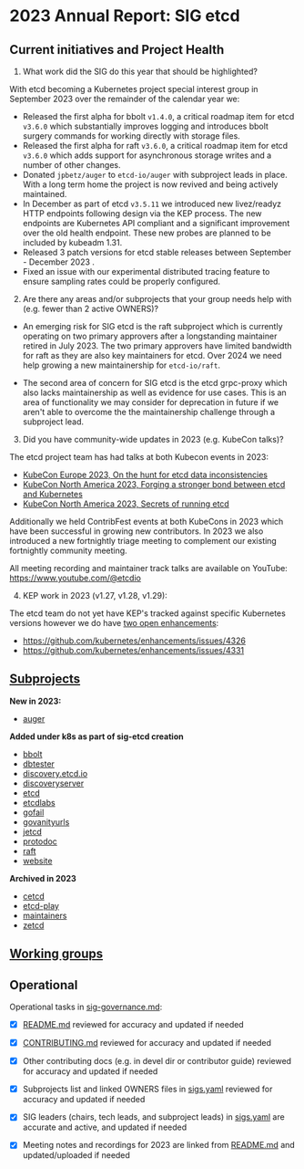 # 2023 Annual Report: SIG etcd

## Current initiatives and Project Health

1. What work did the SIG do this year that should be highlighted?

With etcd becoming a Kubernetes project special interest group in September 2023 over the remainder of the calendar year we:

- Released the first alpha for bbolt `v1.4.0`, a critical roadmap item for etcd `v3.6.0` which substantially improves logging and introduces bbolt surgery commands for working directly with storage files.
- Released the first alpha for raft `v3.6.0`, a critical roadmap item for etcd `v3.6.0` which adds support for asynchronous storage writes and a number of other changes.
- Donated `jpbetz/auger` to `etcd-io/auger` with subproject leads in place. With a long term home the project is now revived and being actively maintained.
- In December as part of etcd `v3.5.11` we introduced new livez/readyz HTTP endpoints following design via the KEP process. The new endpoints are Kubernetes API compliant and a significant improvement over the old health endpoint. These new probes are planned to be included by kubeadm 1.31.
- Released 3 patch versions for etcd stable releases between September - December 2023 .
- Fixed an issue with our experimental distributed tracing feature to ensure sampling rates could be properly configured.


2. Are there any areas and/or subprojects that your group needs help with (e.g. fewer than 2 active OWNERS)?

- An emerging risk for SIG etcd is the raft subproject which is currently operating on two primary approvers after a longstanding maintainer retired in July 2023. The two primary approvers have limited bandwidth for raft as they are also key maintainers for etcd. Over 2024 we need help growing a new maintainership for `etcd-io/raft`.

- The second area of concern for SIG etcd is the etcd grpc-proxy which also lacks maintainership as well as evidence for use cases. This is an area of functionality we may consider for deprecation in future if we aren't able to overcome the the maintainership challenge through a subproject lead.


3. Did you have community-wide updates in 2023 (e.g. KubeCon talks)?

The etcd project team has had talks at both Kubecon events in 2023:

- [KubeCon Europe 2023, On the hunt for etcd data inconsistencies](https://www.youtube.com/watch?v=IIMs0EjQZHg)
- [KubeCon North America 2023, Forging a stronger bond between etcd and Kubernetes](https://www.youtube.com/watch?v=6JYgBJAjpNQ)
- [KubeCon North America 2023, Secrets of running etcd](https://www.youtube.com/watch?v=aJVMWcVZOPQ)

Additionally we held ContribFest events at both KubeCons in 2023 which have been successful in growing new contributors. In 2023 we also introduced a new fortnightly triage meeting to complement our existing fortnightly community meeting.

All meeting recording and maintainer track talks are available on YouTube: https://www.youtube.com/@etcdio


4. KEP work in 2023 (v1.27, v1.28, v1.29):

The etcd team do not yet have KEP's tracked against specific Kubernetes versions however we do have [two open enhancements](https://github.com/kubernetes/enhancements/issues?q=is%3Aissue+etcd+label%3Asig%2Fetcd+is%3Aopen):
- https://github.com/kubernetes/enhancements/issues/4326
- https://github.com/kubernetes/enhancements/issues/4331


## [Subprojects](https://git.k8s.io/community/sig-etcd#subprojects)


**New in 2023:**
- [auger](https://github.com/etcd-io/auger)

**Added under k8s as part of sig-etcd creation**
- [bbolt](https://github.com/etcd-io/bbolt)
- [dbtester](https://github.com/etcd-io/dbtester)
- [discovery.etcd.io](https://github.com/etcd-io/discovery.etcd.io)
- [discoveryserver](https://github.com/etcd-io/discoveryserver)
- [etcd](https://github.com/etcd-io/etcd)
- [etcdlabs](https://github.com/etcd-io/etcdlabs)
- [gofail](https://github.com/etcd-io/gofail)
- [govanityurls](https://github.com/etcd-io/govanityurls)
- [jetcd](https://github.com/etcd-io/jetcd)
- [protodoc](https://github.com/etcd-io/protodoc)
- [raft](https://github.com/etcd-io/raft)
- [website](https://github.com/etcd-io/website)

**Archived in 2023**
- [cetcd](https://github.com/etcd-io/cetcd)
- [etcd-play](https://github.com/etcd-io/etcd-play)
- [maintainers](https://github.com/etcd-io/maintainers)
- [zetcd](https://github.com/etcd-io/zetcd)

## [Working groups](https://git.k8s.io/community/sig-etcd#working-groups)


## Operational

Operational tasks in [sig-governance.md]:
- [x] [README.md] reviewed for accuracy and updated if needed
- [x] [CONTRIBUTING.md] reviewed for accuracy and updated if needed
- [x] Other contributing docs (e.g. in devel dir or contributor guide) reviewed for accuracy and updated if needed
- [x] Subprojects list and linked OWNERS files in [sigs.yaml] reviewed for accuracy and updated if needed
- [x] SIG leaders (chairs, tech leads, and subproject leads) in [sigs.yaml] are accurate and active, and updated if needed
- [x] Meeting notes and recordings for 2023 are linked from [README.md] and updated/uploaded if needed


[CONTRIBUTING.md]: https://git.k8s.io/community/sig-etcd/CONTRIBUTING.md
[sig-governance.md]: https://git.k8s.io/community/committee-steering/governance/sig-governance.md
[README.md]: https://git.k8s.io/community/sig-etcd/README.md
[sigs.yaml]: https://git.k8s.io/community/sigs.yaml
[devel]: https://git.k8s.io/community/contributors/devel/README.md
